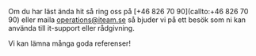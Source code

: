 Om du har läst ända hit så ring oss på [+46 826 70 90](callto:+46 826 70 90) eller maila [operations@iteam.se](mailto:operations@iteam.se) så bjuder vi på ett besök som ni kan använda till it-support eller rådgivning.

Vi kan lämna många goda referenser!
